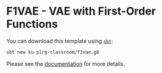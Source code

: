 # F1VAE - VAE with First-Order Functions

You can download this template using [`sbt`](https://www.scala-sbt.org/):
```bash
sbt new ku-plrg-classroom/f1vae.g8
```

Please see the [documentation](https://github.com/ku-plrg-classroom/docs/tree/main/cose212/f1vae) for more details.
